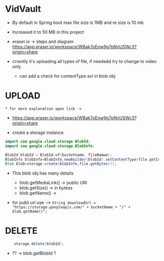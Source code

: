 # VidVault 

- By default in Spring boot max file size is 1MB and re size is 10 mb
- Increased it to 50 MB in this project
- eraser.io -> steps and diagram https://app.eraser.io/workspace/WBak7oEnw9g7pNnUSWc3?origin=share

- crrently it's uploading all types of file, if neededd try to change to video only
  - can add a check for contentType avl in blob obj

# UPLOAD   
    * for more explanation open link -> 
- https://app.eraser.io/workspace/WBak7oEnw9g7pNnUSWc3?origin=share

- create a storage instance

```java
import com.google.cloud.storage.BlobId;
import com.google.cloud.storage.BlobInfo;

BlobId blobId = BlobId.of(bucketname, fileNamwe);
BlobInfo blobInfo=BlobInfo.newBuilder(blobId).setContentType(file.getContentTpe().build());
Blob blob=storage.create(blobInfo,file.getBytes());
```
- This blob obj has many details
  - blob.getMediaLink()  ->  public URl
  - blob.getSize()  -> in bytess
  - blob.getName()  ->

- for publi url use --> 
```String downloadUrl = "https://storage.googleapis.com/" + bucketName + "/" + blob.getName()"; ```

# DELETE 
```java
    storage.delete(blobId); 
```
- ?? -> blob.getBlobId  ?


